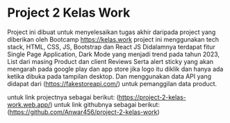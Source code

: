 # Project 2 Kelas Work

Project ini dibuat untuk menyelesaikan tugas akhir daripada project yang diberikan oleh Bootcamp https://kelas.work
project ini menggunakan tech stack, HTML, CSS, JS, Bootstrap dan React JS
Didalamnya terdapat fitur Single Page Application, Dark Mode yang menjadi trend pada tahun 2023, List dari masing Product
dan client Reviews Serta alert sticky yang akan mengarah pada google play dan app store jika logo itu diklik
dan hanya ada ketika dibuka pada tampilan desktop. Dan menggunakan data API yang didapat dari (https://fakestoreapi.com/)
untuk pemanggilan data product.

untuk link projectnya sebagai berikut: (https://project-2-kelas-work.web.app/)
untuk link githubnya sebagai berikut: (https://github.com/Anwar456/project-2-kelas-work)
